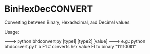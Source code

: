BinHexDecCONVERT
================

Converting between Binary, Hexadecimal, and Decimal values


Usage:
  
---> python bhdconvert.py [type1] [type2] [value]
---> e.g.: python bhdconvert.py h b F1     # converts hex value F1 to binary "11110001"
